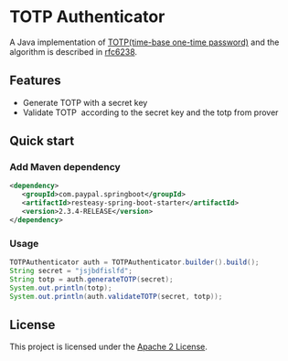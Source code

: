 # TOTP Authenticator
A Java implementation of [TOTP(time-base one-time password)](https://en.wikipedia.org/wiki/Time-based_One-time_Password_Algorithm) and the  algorithm is described in [rfc6238](https://tools.ietf.org/html/rfc6238).

## Features
* Generate TOTP with a secret key
* Validate TOTP  according to the secret key and the totp from prover

## Quick start
### Add Maven dependency
```xml
<dependency>
   <groupId>com.paypal.springboot</groupId>
   <artifactId>resteasy-spring-boot-starter</artifactId>
   <version>2.3.4-RELEASE</version>
</dependency>
```
### Usage
```java
TOTPAuthenticator auth = TOTPAuthenticator.builder().build();
String secret = "jsjbdfislfd";
String totp = auth.generateTOTP(secret);
System.out.println(totp);
System.out.println(auth.validateTOTP(secret, totp));
```

## License
This project is licensed under the [Apache 2 License](http://www.apache.org/licenses/LICENSE-2.0).

